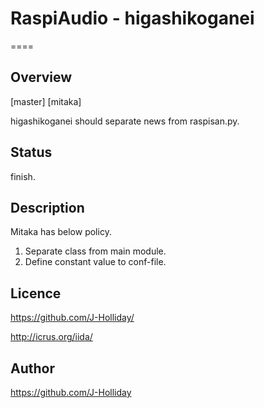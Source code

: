 # RaspiAudio - higashikoganei

====

## Overview

[master]
[mitaka]

higashikoganei should separate news from raspisan.py.

## Status

finish.

## Description

Mitaka has below policy.

1. Separate class from main module.
2. Define constant value to conf-file.

## Licence

https://github.com/J-Holliday/

http://icrus.org/iida/

## Author

https://github.com/J-Holliday